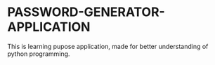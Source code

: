 # PASSWORD-GENERATOR-APPLICATION
This is learning pupose application, made for better understanding of python programming.
